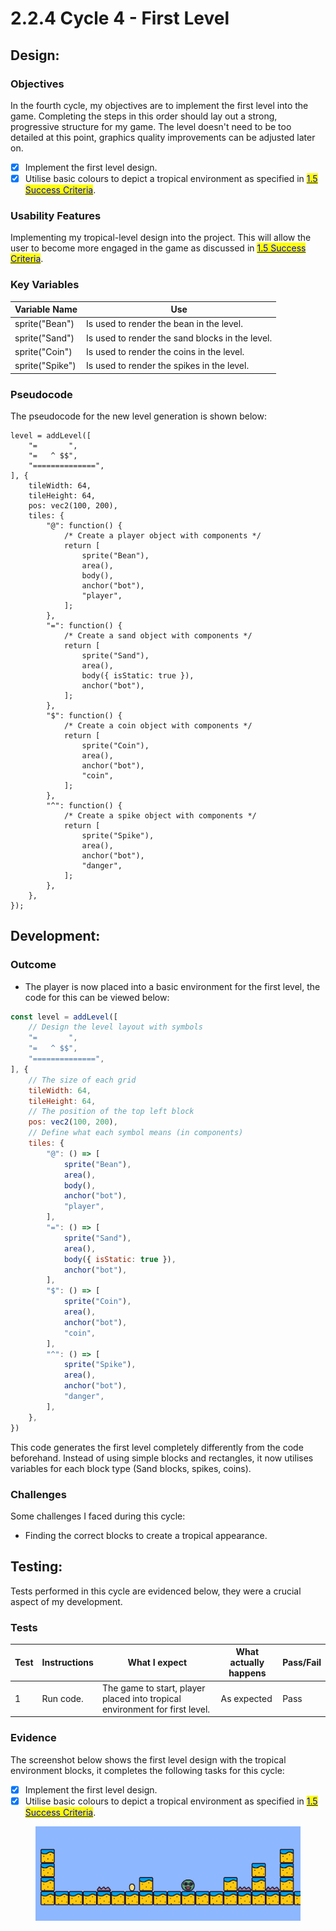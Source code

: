 # 2.2.4 Cycle 4 - First Level

## Design:

### Objectives

In the fourth cycle, my objectives are to implement the first level into the game. Completing the steps in this order should lay out a strong, progressive structure for my game. The level doesn't need to be too detailed at this point, graphics quality improvements can be adjusted later on.

* [x] Implement the first level design.
* [x] Utilise basic colours to depict a tropical environment as specified in [<mark style="color:blue;">1.5 Success Criteria</mark>](../1-analysis/1.5-success-criteria.md).

### Usability Features

Implementing my tropical-level design into the project. This will allow the user to become more engaged in the game as discussed in [<mark style="color:blue;">1.5 Success Criteria</mark>](../1-analysis/1.5-success-criteria.md).



### Key Variables

| Variable Name   | Use                                             |
| --------------- | ----------------------------------------------- |
| sprite("Bean")  | Is used to render the bean in the level.        |
| sprite("Sand")  | Is used to render the sand blocks in the level. |
| sprite("Coin")  | Is used to render the coins in the level.       |
| sprite("Spike") | Is used to render the spikes in the level.      |

### Pseudocode

The pseudocode for the new level generation is shown below:

```
level = addLevel([
    "=       ",
    "=   ^ $$",
    "==============",
], {
    tileWidth: 64,
    tileHeight: 64,
    pos: vec2(100, 200),
    tiles: {
        "@": function() {
            /* Create a player object with components */
            return [
                sprite("Bean"),
                area(),
                body(),
                anchor("bot"),
                "player",
            ];
        },
        "=": function() {
            /* Create a sand object with components */
            return [
                sprite("Sand"),
                area(),
                body({ isStatic: true }),
                anchor("bot"),
            ];
        },
        "$": function() {
            /* Create a coin object with components */
            return [
                sprite("Coin"),
                area(),
                anchor("bot"),
                "coin",
            ];
        },
        "^": function() {
            /* Create a spike object with components */
            return [
                sprite("Spike"),
                area(),
                anchor("bot"),
                "danger",
            ];
        },
    },
});
```

## Development:

### Outcome

* The player is now placed into a basic environment for the first level, the code for this can be viewed below:

```javascript
const level = addLevel([
	// Design the level layout with symbols
    "=       ",
	"=   ^ $$",
	"==============",
], {
	// The size of each grid
	tileWidth: 64,
	tileHeight: 64,
	// The position of the top left block
	pos: vec2(100, 200),
	// Define what each symbol means (in components)
	tiles: {
		"@": () => [
			sprite("Bean"),
			area(),
			body(),
			anchor("bot"),
			"player",
		],
		"=": () => [
			sprite("Sand"),
			area(),
			body({ isStatic: true }),
			anchor("bot"),
		],
		"$": () => [
			sprite("Coin"),
			area(),
			anchor("bot"),
			"coin",
		],
		"^": () => [
			sprite("Spike"),
			area(),
			anchor("bot"),
			"danger",
		],
	},
})
```

This code generates the first level completely differently from the code beforehand. Instead of using simple blocks and rectangles, it now utilises variables for each block type (Sand blocks, spikes, coins).

### Challenges

Some challenges I faced during this cycle:

* Finding the correct blocks to create a tropical appearance.

## Testing:

Tests performed in this cycle are evidenced below, they were a crucial aspect of my development.

### Tests

| Test | Instructions | What I expect                                                               | What actually happens | Pass/Fail |
| ---- | ------------ | --------------------------------------------------------------------------- | --------------------- | --------- |
| 1    | Run code.    | The game to start, player placed into tropical environment for first level. | As expected           | Pass      |

### Evidence

The screenshot below shows the first level design with the tropical environment blocks, it completes the following tasks for this cycle:

* [x] Implement the first level design.
* [x] Utilise basic colours to depict a tropical environment as specified in [<mark style="color:blue;">1.5 Success Criteria</mark>](../1-analysis/1.5-success-criteria.md).

<figure><img src="../.gitbook/assets/image (3) (2).png" alt=""><figcaption></figcaption></figure>
